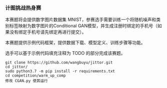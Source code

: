 ### 计图挑战热身赛

本赛题将会提供数字图片数据集 MNIST，参赛选手需要训练一个将随机噪声和类别标签映射为数字图片的Conditional GAN模型，并生成注册时绑定的手机号（如果没有绑定手机号请先绑定再进行提交）。

本赛题提供示例代码框架，提供数据下载、模型定义、训练步骤等功能。

选手可以基于示例代码填充注释为 TODO 的部分完成该赛题。

```
git clone https://github.com/wangbuyu/jittor.git
cd jittor/
sudo python3.7 -m pip install -r requirements.txt
cd competition/warm_up_comp
修改 CGAN.py 使其运行
```
